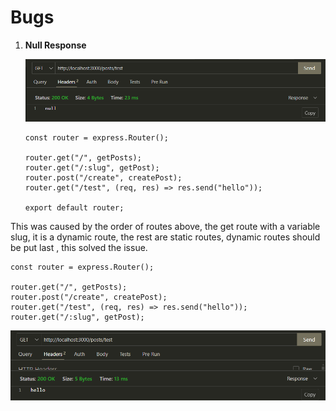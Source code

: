 # Bugs

1. **Null Response**

   ![1738514139578](image/README/1738514139578.png)

   ```
   const router = express.Router();

   router.get("/", getPosts);
   router.get("/:slug", getPost);
   router.post("/create", createPost);
   router.get("/test", (req, res) => res.send("hello"));

   export default router;

   ```

This was caused by the order of routes above, the get route with a variable slug, it is a dynamic route, the rest are static routes, dynamic routes should be put last , this solved the issue.

```
const router = express.Router();

router.get("/", getPosts);
router.post("/create", createPost);
router.get("/test", (req, res) => res.send("hello"));
router.get("/:slug", getPost);

```


![1738514482790](image/README/1738514482790.png)
